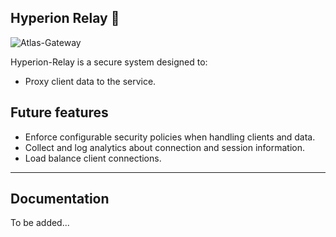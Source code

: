 ## Hyperion Relay 📡

![Atlas-Gateway](https://github.com/SentinelSec-Development/Hyperion-Relay/blob/main/Images/HRDevPreview.png)


Hyperion-Relay is a secure system designed to:
- Proxy client data to the service.


## Future features
- Enforce configurable security policies when handling clients and data. 
- Collect and log analytics about connection and session information. 
- Load balance client connections.

---------------------------

## Documentation
To be added...
